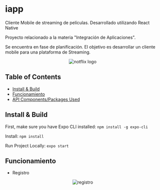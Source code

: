 # iapp
Cliente Mobile de streaming de películas. Desarrollado utilizando React Native

Proyecto relacionado a la materia "Integración de Aplicaciones".

Se encuentra en fase de planificación. El objetivo es desarrollar un cliente mobile para una plataforma de Streaming.

<p align="center">
  <img alt="notflix logo" src="https://github.com/machi918/iapp/blob/master/src/assets/landing/Logo.png" />
</p>

## Table of Contents

- [Install & Build](#install--build)
- [Funcionamiento](#funcionamiento)
- [API Components/Packages Used](#api-componentspackages-used)



## Install & Build

First, make sure you have Expo CLI installed: `npm install -g expo-cli`

Install: `npm install`

Run Project Locally: `expo start`

## Funcionamiento

- Registro

<p align="center">
  <img alt="registro" src="https://github.com/machi918/iapp/blob/master/src/assets/gif/registro.gif" />
</p>
